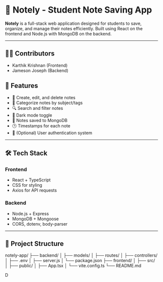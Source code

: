 # 📝 Notely - Student Note Saving App

**Notely** is a full-stack web application designed for students to save, organize, and manage their notes efficiently. Built using React on the frontend and Node.js with MongoDB on the backend.

---

## 👨‍💻 Contributors
- Karthik Krishnan (Frontend)
- Jameson Joseph (Backend)


## 🌟 Features

- 📝 Create, edit, and delete notes
- 📂 Categorize notes by subject/tags
- 🔍 Search and filter notes
- 🌙 Dark mode toggle
- 💾 Notes saved to MongoDB
- 🕒 Timestamps for each note
- 🔐 (Optional) User authentication system

---

## 🛠 Tech Stack

### Frontend
- React + TypeScript
- CSS for styling
- Axios for API requests

### Backend
- Node.js + Express
- MongoDB + Mongoose
- CORS, dotenv, body-parser

---

## 📁 Project Structure

notely-app/
├── backend/
│ ├── models/
│ ├── routes/
│ ├── controllers/
│ ├── .env
│ ├── server.js
│ └── package.json
├── frontend/
│ ├── src/
│ ├── public/
│ ├── App.tsx
│ └── vite.config.ts
└── README.md


D
